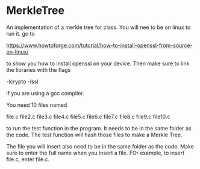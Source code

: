 # MerkleTree
An implementation of a merkle tree for class. You will nee to be on linux to run it. go to

https://www.howtoforge.com/tutorial/how-to-install-openssl-from-source-on-linux/

to show you how to install openssl on your device. Then make sure to link the libraries with the flags

-lcrypto
-lssl

if you are using a gcc compiler.

You need 10 files named

file.c
file2.c
file3.c
file4.c
file5.c
file6.c
file7.c
file8.c
file9.c
file10.c

to run the test function in the program. It needs to be in the same folder as the code. The test function will hash those files to make a Merkle Tree.

The file you will insert also need to be in the same folder as the code. Make sure to enter the full name when you insert a file. FOr example, to insert file.c, enter file.c.
